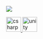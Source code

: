 ![](https://media.discordapp.net/attachments/1042819821311639552/1042829516080418866/Banner.png?width=960&height=219)

<p align="center">
    <p align="left"> <a href="https://www.w3schools.com/cs/" target="_blank" rel="noreferrer"> <img src="https://media.discordapp.net/attachments/1042819821311639552/1042837526689370112/C.png" alt="csharp" width="40" height="40"/> </a> <a href="https://unity.com/" target="_blank" rel="noreferrer"> <img src="https://www.vectorlogo.zone/logos/unity3d/unity3d-icon.svg" alt="unity" width="40" height="40"/> </a> </p>
</p>
